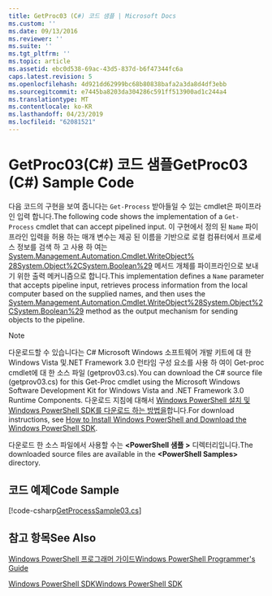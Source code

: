 ```yaml
---
title: GetProc03 (C#) 코드 샘플 | Microsoft Docs
ms.custom: ''
ms.date: 09/13/2016
ms.reviewer: ''
ms.suite: ''
ms.tgt_pltfrm: ''
ms.topic: article
ms.assetid: ebc0d538-69ac-43d5-837d-b6f47344fc6a
caps.latest.revision: 5
ms.openlocfilehash: 4d921dd62999bc68b80838bafa2a3da8d4df3ebb
ms.sourcegitcommit: e7445ba8203da304286c591ff513900ad1c244a4
ms.translationtype: MT
ms.contentlocale: ko-KR
ms.lasthandoff: 04/23/2019
ms.locfileid: "62081521"
---
```

# <a name="getproc03-c-sample-code"></a><span data-ttu-id="a9e43-102">GetProc03(C#) 코드 샘플</span><span class="sxs-lookup"><span data-stu-id="a9e43-102">GetProc03 (C#) Sample Code</span></span>

<span data-ttu-id="a9e43-103">다음 코드의 구현을 보여 줍니다는 `Get-Process` 받아들일 수 있는 cmdlet은 파이프라인 입력 합니다.</span><span class="sxs-lookup"><span data-stu-id="a9e43-103">The following code shows the implementation of a `Get-Process` cmdlet that can accept pipelined input.</span></span> <span data-ttu-id="a9e43-104">이 구현에서 정의 된 `Name` 파이프라인 입력을 허용 하는 매개 변수는 제공 된 이름을 기반으로 로컬 컴퓨터에서 프로세스 정보를 검색 하 고 사용 하 여는 [System.Management.Automation.Cmdlet.WriteObject% 28System.Object%2CSystem.Boolean%29](/dotnet/api/System.Management.Automation.Cmdlet.WriteObject%28System.Object%2CSystem.Boolean%29) 메서드 개체를 파이프라인으로 보내기 위한 출력 메커니즘으로 합니다.</span><span class="sxs-lookup"><span data-stu-id="a9e43-104">This implementation defines a `Name` parameter that accepts pipeline input, retrieves process information from the local computer based on the supplied names, and then uses the [System.Management.Automation.Cmdlet.WriteObject%28System.Object%2CSystem.Boolean%29](/dotnet/api/System.Management.Automation.Cmdlet.WriteObject%28System.Object%2CSystem.Boolean%29) method as the output mechanism for sending objects to the pipeline.</span></span>

> [!NOTE]
> <span data-ttu-id="a9e43-105">다운로드할 수 있습니다는 C# Microsoft Windows 소프트웨어 개발 키트에 대 한 Windows Vista 및.NET Framework 3.0 런타임 구성 요소를 사용 하 여이 Get-proc cmdlet에 대 한 소스 파일 (getprov03.cs).</span><span class="sxs-lookup"><span data-stu-id="a9e43-105">You can download the C# source file (getprov03.cs) for this Get-Proc cmdlet using the Microsoft Windows Software Development Kit for Windows Vista and .NET Framework 3.0 Runtime Components.</span></span> <span data-ttu-id="a9e43-106">다운로드 지침에 대해서 [Windows PowerShell 설치 및 Windows PowerShell SDK를 다운로드 하는 방법을](/powershell/developer/installing-the-windows-powershell-sdk)합니다.</span><span class="sxs-lookup"><span data-stu-id="a9e43-106">For download instructions, see [How to Install Windows PowerShell and Download the Windows PowerShell SDK](/powershell/developer/installing-the-windows-powershell-sdk).</span></span>
>
> <span data-ttu-id="a9e43-107">다운로드 한 소스 파일에서 사용할 수는  **\<PowerShell 샘플 >** 디렉터리입니다.</span><span class="sxs-lookup"><span data-stu-id="a9e43-107">The downloaded source files are available in the **\<PowerShell Samples>** directory.</span></span>

## <a name="code-sample"></a><span data-ttu-id="a9e43-108">코드 예제</span><span class="sxs-lookup"><span data-stu-id="a9e43-108">Code Sample</span></span>

[!code-csharp[GetProcessSample03.cs](../../powershell-sdk-samples/SDK-2.0/csharp/GetProcessSample03/GetProcessSample03.cs#L11-L78 "GetProcessSample03.cs")]

## <a name="see-also"></a><span data-ttu-id="a9e43-109">참고 항목</span><span class="sxs-lookup"><span data-stu-id="a9e43-109">See Also</span></span>

[<span data-ttu-id="a9e43-110">Windows PowerShell 프로그래머 가이드</span><span class="sxs-lookup"><span data-stu-id="a9e43-110">Windows PowerShell Programmer's Guide</span></span>](./windows-powershell-programmer-s-guide.md)

[<span data-ttu-id="a9e43-111">Windows PowerShell SDK</span><span class="sxs-lookup"><span data-stu-id="a9e43-111">Windows PowerShell SDK</span></span>](../windows-powershell-reference.md)